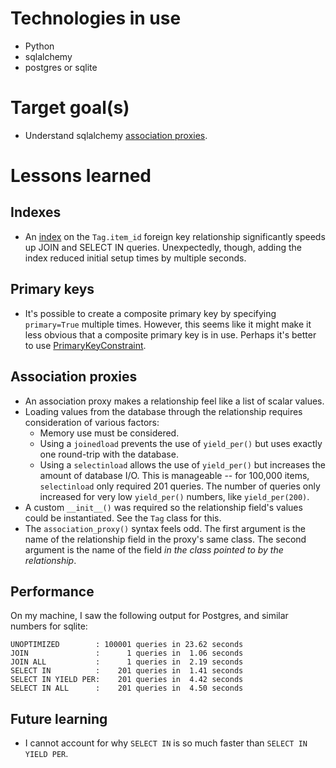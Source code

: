 # Technologies in use

* Python
* sqlalchemy
* postgres or sqlite


# Target goal(s)

* Understand sqlalchemy [association proxies].


# Lessons learned

## Indexes

* An [index] on the `Tag.item_id` foreign key relationship significantly speeds up JOIN and SELECT IN queries.
  Unexpectedly, though, adding the index reduced initial setup times by multiple seconds.


## Primary keys

* It's possible to create a composite primary key by specifying `primary=True` multiple times.
  However, this seems like it might make it less obvious that a composite primary key is in use.
  Perhaps it's better to use [PrimaryKeyConstraint].


## Association proxies

* An association proxy makes a relationship feel like a list of scalar values.
* Loading values from the database through the relationship requires consideration of various factors:
  * Memory use must be considered.
  * Using a `joinedload` prevents the use of `yield_per()` but uses exactly one round-trip with the database.
  * Using a `selectinload` allows the use of `yield_per()` but increases the amount of database I/O.
    This is manageable -- for 100,000 items, `selectinload` only required 201 queries.
    The number of queries only increased for very low `yield_per()` numbers, like `yield_per(200)`.
* A custom `__init__()` was required so the relationship field's values could be instantiated.
  See the `Tag` class for this.
* The `association_proxy()` syntax feels odd.
  The first argument is the name of the relationship field in the proxy's same class.
  The second argument is the name of the field _in the class pointed to by the relationship_.


## Performance

On my machine, I saw the following output for Postgres, and similar numbers for sqlite:

```
UNOPTIMIZED        : 100001 queries in 23.62 seconds
JOIN               :      1 queries in  1.06 seconds
JOIN ALL           :      1 queries in  2.19 seconds
SELECT IN          :    201 queries in  1.41 seconds
SELECT IN YIELD PER:    201 queries in  4.42 seconds
SELECT IN ALL      :    201 queries in  4.50 seconds
```


## Future learning

* I cannot account for why `SELECT IN` is so much faster than `SELECT IN YIELD PER`.


[association proxies]: https://docs.sqlalchemy.org/en/14/orm/extensions/associationproxy.html
[index]: https://docs.sqlalchemy.org/en/14/core/constraints.html#indexes
[PrimaryKeyConstraint]: https://docs.sqlalchemy.org/en/14/core/constraints.html#sqlalchemy.schema.PrimaryKeyConstraint
